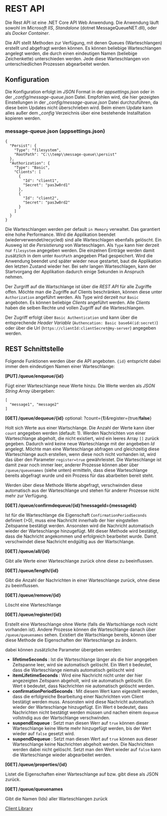 # REST API

Die Rest API ist eine .NET Core API Web Anwendung. Die Anwendung läuft sowohl im *Microsoft IIS*, *Standalone* (dotnet MessageQueueNET.dll), oder als *Docker Container*.

Die API stellt Methoden zur Verfügung, mit denen Queues (Warteschlangen) erstellt und abgefragt werden können. Es können beliebige Warteschlangen angelegt werden, die durch
einen eindeutigen Namen (beliebige Zeichenkette) unterschieden werden. Jede diese Warteschlangen von unterschiedlichen Prozessen abgearbeitet werden.

## Konfiguration

Die Konfiguration erfolgt im *JSON* Format in der *appsettings.json* oder in der *_config/message-queue.json* Datei. Empfohlen wird, die hier gezeigten Einstellungen in der
*_config/message-queue.json* Datei durchzuführen, da diese beim Updates nicht überschrieben wird. Beim einem Update kann alles außer dem *_config* Verzeichnis über eine
bestehende Installtation kopieren werden.

### message-queue.json (appsettings.json)

```
{
  "Persist": {
    "Type": "filesystem",
    "RootPath": "C:\\temp\\message-queue\\persist"
  },
  "Authorization": {
    "Type": "Basic",
    "Clients": [
      {
        "Id": "client1",
        "Secret": "pas3w0rd1"
      },
      {
        "Id": "client2",
        "Secret": "pas3w0rd2"
      }
    ]
  }
}
```

Die Warteschlangen werden per default `in Memory` verwaltet. Das garantiert eine hohe Performance. Wird die Applikation beendet (wiederverwendet/recycled) sind alle Warteschlagen ebenfalls gelöscht.
Ein Ausweg ist die *Persistierung* von Warteschlagen. Als `Type` kann hier derzeit nur `filesystem` angegeben werden. Die einzelnen Einträge werden damit zusätzlich in dem unter `RootPath` angegeben Pfad gespeichert.
Wird die Anwendung beendet und später wieder neue gestartet, baut die Applikation den letzten Zustand wieder her. Bei sehr langen Warteschlagen, kann der Startvorgang der Applikation dadurch einige Sekunden 
in Anspruch nehmen.

Der Zurgriff auf die Wartschlange ist über die *REST API* für alle Zugriffe offen. Möchte man die Zugriffe auf Clients beschränken, können diese unter `Authorization` angeführt werden. 
Als Type wird derzeit nur `Basic` angeboten. Es können beliebige *Clients* angeführt werden. Alle *Clients* haben die selben Rechte und vollen Zugriff auf die Warteschlangen.

Der Zugriff erfolgt über `Basic Authentication` und kann über die entsprechende *Header Variable* (`Authencation: Basic base64(id:secret)`) oder über die Url (`https://clientId:clientSecret@my-server`) angegeben werden. 

## REST Schnittstelle

Folgende Funktionen werden über die API angeboten. `{id}` entspricht dabei immer dem eindeutigen Namen einer Warteschlange:

**[PUT] /queue/enqueue/{id}**

Fügt einer Warteschlange neue Werte hinzu. Die Werte werden als *JSON String Array* übergeben:

```
[
  "message1", "message2"
]
```

**[GET] /queue/dequeue/{id}** optional: ?count={**1**}&register={true/**false**}

Holt sich Werte aus einer Wartschlange. Die Anzahl der Werte kann über `count` angegeben werden (default: 1). Werden Nachrichten von einer Warteschlange abgeholt, die nicht existiert,
wird ein leeres Array `[]` zurück gegeben. Dadurch wird keine neue Warteschlange mit der angebeben *Id* angelegt. Möchte man eine Warteschlange abfragen und gleichzeitig 
diese Warteschlange auch erstellen, wenn diese noch nicht vorhanden ist, wird das über den Parameter `register=true` gewährleistet. Die Warteschlange ist damit zwar noch immer leer,
anderer Prozesse können aber über `/queue/queuenames` (siehe unten) ermitteln, dass diese Warteschlange bereits abgefragt wurde und ein Prozess für das abarbeiten bereit steht.

Werden über diese Methode Werte abgefragt, verschwinden diese automatisch aus der Warteschlange und stehen für anderer Prozesse nicht mehr zur Verfügung.

**[GET] /queue/confirmdequeue/{id}?messageId={messageId}**

Ist für die Warteschlange die Eigenschaft ``ConfirmationPeriodSeconds`` definiert (>0), muss eine Nachricht innerhalb der hier
eingstellen Zeitspanne bestätigt werden. Ansonsten wird die Nachricht automatisch wieder der Warteschlange hinzugefügt.
Mit dieser Methode wird bestätigt, dass die Nachricht angekommen und erfolgreich bearbeitet wurde. Damit verschwindet diese
Nachricht endgültig aus der Wartschlange.

**[GET] /queue/all/{id}**

Gibt alle Werte einer Warteschlange zurück ohne diese zu beeinflussen.

**[GET] /queue/length/{id}**

Gibt die Anzahl der Nachrichten in einer Warteschlange zurück, ohne diese zu beeinflussen.

**[GET] /queue/remove/{id}**

Löscht eine Warteschlange

**[GET] /queue/register/{id}**

Erstellt eine Warteschlange ohne Werte (falls die Wartschlange noch nicht vorhanden ist). Andere Prozesse können die Warteschlange danach über `/queue/queuenames` sehen.
Existiert die Wartschlange bereits, können über diese Methode die Eigenschaften der Warteschlange zu ändern.

dabei können zusätzliche Parameter übergeben werden: 

- **lifetimeSeconds <int>**: Ist die Warteschlange länger als die hier angegeben Zeitspanne leer, wird sie automatisch gelöscht. Ein Wert ``0`` bedeutet, dass die Warteschlange niemals automatisch gelöscht wird 
- **itemLifetimeSeconds <int>**: Wird eine Nachricht nicht unter der hier angezeigten Zeitspann abgeholt, wird sie automatisch gelöscht. Ein Wert ``0`` bedeutet, dass Nachrichten nie automatisch gelöscht werden.
- **confirmationPeriodSeconds <int>**: Mit diesem Wert kann eigestellt werden, dass die erfolgreiche Bearbeitung einer Nachrichten vom Client
bestätigt werden muss. Ansonsten wird diese Nachricht automatisch wieder der Warteschlange hinzugefügt.
Ein Wert ``0`` bedeutet, dass Nachrichten nicht bestätigt werden müssen und nachen einem ``dequeue`` vollstndig aus der Wartschlange verschwinden.
- **suspendEnqueue <bool>**: Setzt man diesen Werr auf ``true`` können dieser Warteschlange keine Werte mehr hinzugefügt werden, bis der Wert wieder auf ``false`` gesetzt wird.
- **suspendDequeue <bool>**: Setzt man diesen Wert auf ``true`` können aus dieser Warteschlange keine Nachrichten abgeholt werden. Die Nachrichten werden dabei nicht gelöscht. Setzt man den Wert wieder auf ``false`` kann die Warteschlange wieder abgearbeitet werden.

**[GET] /queue/properties/{id}**

Listet die Eigenschaften einer Warteschlange auf bzw. gibt diese als JSON zurück.

**[GET] /queue/queuenames**

Gibt die Namen (Ids) aller Warteschlangen zurück

[Client Library](../client/client_de.md)